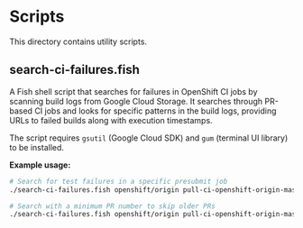 # Scripts

This directory contains utility scripts.

## search-ci-failures.fish

A Fish shell script that searches for failures in OpenShift CI jobs by scanning build logs from Google Cloud Storage. It searches through PR-based CI jobs and looks for specific patterns in the build logs, providing URLs to failed builds along with execution timestamps.

The script requires `gsutil` (Google Cloud SDK) and `gum` (terminal UI library) to be installed.

**Example usage:**
```bash
# Search for test failures in a specific presubmit job
./search-ci-failures.fish openshift/origin pull-ci-openshift-origin-master-e2e-aws 'test failed'

# Search with a minimum PR number to skip older PRs
./search-ci-failures.fish openshift/origin pull-ci-openshift-origin-master-e2e-aws 'test failed' 1000
```